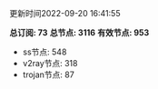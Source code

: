 更新时间2022-09-20 16:41:55

**总订阅: 73**
**总节点: 3116**
**有效节点: 953**
- ss节点: 548
- v2ray节点: 318
- trojan节点: 87
